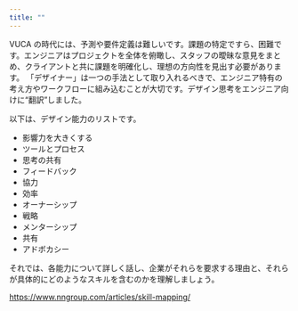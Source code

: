 ```yaml
---
title: ""
---
```

VUCA の時代には、予測や要件定義は難しいです。課題の特定ですら、困難です。エンジニアはプロジェクトを全体を俯瞰し、スタッフの曖昧な意見をまとめ、クライアントと共に課題を明確化し、理想の方向性を見出す必要があります。
「デザイナー」は一つの手法として取り入れるべきで、エンジニア特有の考え方やワークフローに組み込むことが大切です。デザイン思考をエンジニア向けに“翻訳”しました。

以下は、デザイン能力のリストです。

- 影響力を大きくする
- ツールとプロセス 
- 思考の共有 
- フィードバック 
- 協力 
- 効率 
- オーナーシップ 
- 戦略
- メンターシップ 
- 共有 
- アドボカシー

それでは、各能力について詳しく話し、企業がそれらを要求する理由と、それらが具体的にどのようなスキルを含むのかを理解しましょう。

https://www.nngroup.com/articles/skill-mapping/